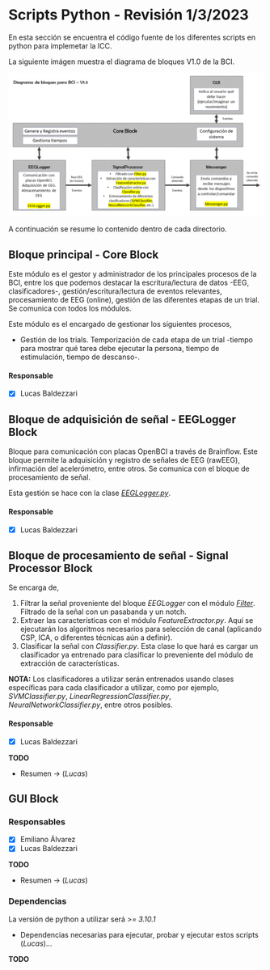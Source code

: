 # Scripts Python - Revisión 1/3/2023

En esta sección se encuentra el código fuente de los diferentes scripts en python para implemetar la ICC.

La siguiente imágen muestra el diagrama de bloques V1.0 de la BCI.

![Diagrama de bloques](bloques.png)

A continuación se resume lo contenido dentro de cada directorio.

## Bloque principal - Core Block

Este módulo es el gestor y administrador de los principales procesos de la BCI, entre los que podemos destacar la escritura/lectura de datos -EEG, clasificadores-, gestión/escritura/lectura de eventos relevantes, procesamiento de EEG (online), gestión de las diferentes etapas de un trial.
Se comunica con todos los módulos.

Este módulo es el encargado de gestionar los siguientes procesos,

- Gestión de los trials. Temporización de cada etapa de un trial -tiempo para mostrar qué tarea debe ejecutar la persona, tiempo de estimulación, tiempo de descanso-.	


#### Responsable

- [x] Lucas Baldezzari

## Bloque de adquisición de señal - EEGLogger Block

Bloque para comunicación con placas OpenBCI a través de Brainflow. Este bloque permite la adquisición y registro de señales de EEG (rawEEG), infirmación del acelerómetro, entre otros. Se comunica con el bloque de procesamiento de señal.

Esta gestión se hace con la clase *[EEGLogger.py](https://github.com/lucasbaldezzari/bcihack2/blob/main/Desarrollo/PythonScripts/EEGLogger/eegLogger.py)*.

#### Responsable

- [x] Lucas Baldezzari 

## Bloque de procesamiento de señal - Signal Processor Block

Se encarga de,

1) Filtrar la señal proveniente del bloque *EEGLogger* con el módulo *[Filter](https://github.com/lucasbaldezzari/bcihack2/blob/main/Desarrollo/PythonScripts/SignalProcessor/Filter.py)*. Filtrado de la señal con un pasabanda y un notch.
2) Extraer las características con el módulo *FeatureExtractor.py*. Aquí se ejecutarán los algoritmos necesarios para selección de canal (aplicando CSP, ICA, o diferentes técnicas aún a definir).
3) Clasificar la señal con *Classifier.py*. Esta clase lo que hará es cargar un clasificador ya entrenado para clasificar lo preveniente del módulo de extracción de características.

**NOTA:** Los clasificadores a utilizar serán entrenados usando clases específicas para cada clasificador a utilizar, como por ejemplo, *SVMClassifier.py*, *LinearRegressionClassifier.py*, *NeuralNetworkClassifier.py*, entre otros posibles.

#### Responsable

- [x] Lucas Baldezzari 

**TODO**

- Resumen -> (*Lucas*)

## GUI Block

### Responsables

- [x] Emiliano Álvarez
- [x] Lucas Baldezzari

**TODO**

- Resumen -> (*Lucas*)


### Dependencias

La versión de python a utilizar será *>= 3.10.1*

- Dependencias necesarias para ejecutar, probar y ejecutar estos scripts (*Lucas*)...

**TODO**